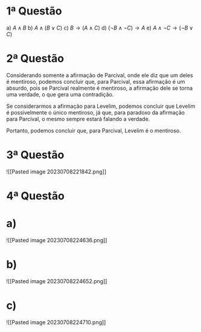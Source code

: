 # 1ª Questão

a) $A \land B$
b) $A \land (B \lor C)$
c) $B \rightarrow (A \land C)$
d) $(\neg{B} \land \neg{C}) \rightarrow A$
e) $A \land \neg{C} \rightarrow (\neg{B} \lor C)$

# 2ª Questão

Considerando somente a afirmação de Parcival, onde ele diz que um deles é mentiroso, podemos concluir que, para Parcival, essa afirmação é um absurdo, pois se Parcival realmente é mentiroso, a afirmação dele se torna uma verdade, o que gera uma contradição.

Se considerarmos a afirmação para Levelim, podemos concluir que Levelim é possivelmente o único mentiroso, já que, para paradoxo da afirmação para Parcival, o mesmo sempre estará falando a verdade.

Portanto, podemos concluir que, para Parcival, Levelim é o mentiroso.

# 3ª Questão

![[Pasted image 20230708221842.png]]

# 4ª Questão

# a)

![[Pasted image 20230708224636.png]]

# b)

![[Pasted image 20230708224652.png]]

# c)

![[Pasted image 20230708224710.png]]